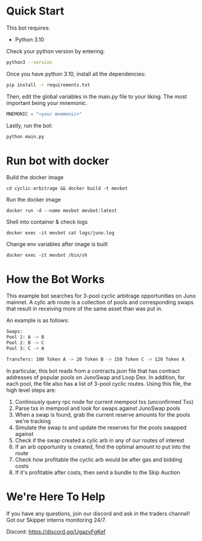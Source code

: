 # Quick Start

This bot requires:

- Python 3.10

Check your python version by entering:

```bash
python3 --version
```

Once you have python 3.10, install all the dependencies:
```bash
pip install -r requirements.txt
```

Then, edit the global variables in the main.py file to 
your liking. The most important being your mnemonic.
```python
MNEMONIC = "<your mnemonic>"
```

Lastly, run the bot:
```python
python main.py
```

# Run bot with docker
Build the docker image
``` 
cd cyclic-arbitrage && docker build -t mevbot
```

Run the docker image
```
docker run -d --name mevbot mevbot:latest
```

Shell into container & check logs
```
docker exec -it mevbot cat logs/juno.log
```

Change env variables after image is built
```
docker exec -it mevbot /bin/sh
```

# How the Bot Works

This example bot searches for 3-pool cyclic arbitrage opportunities
on Juno mainnet. A cylic arb route is a collection of pools and corresponding
swaps that result in receiving more of the same asset than was put in. 

An example is as follows:
```bash
Swaps:
Pool 1: A -> B
Pool 2: B -> C
Pool 3: C -> A

Transfers: 100 Token A -> 20 Token B -> 150 Token C -> 120 Token A
```

In particular, this bot reads from a contracts.json file that has contract addresses
of popular pools on JunoSwap and Loop Dex. In addition, for each pool, the file also 
has a list of 3-pool cyclic routes. Using this file, the high level steps are:

1. Continously query rpc node for current mempool txs (unconfirmed Txs)
2. Parse txs in mempool and look for swaps against JunoSwap pools
3. When a swap is found, grab the current reserve amounts for the pools we're tracking
4. Simulate the swap tx and update the reserves for the pools swapped against
5. Check if the swap created a cylic arb in any of our routes of interest
7. If an arb opportunity is created, find the optimal amount to put into the route
8. Check how profitable the cyclic arb would be after gas and bidding costs
9. If it's profitable after costs, then send a bundle to the Skip Auction

# We're Here To Help

If you have any questions, join our discord and ask in the
traders channel! Got our Skipper interns monitoring 24/7.

Discord: https://discord.gg/UgazvFgKef
